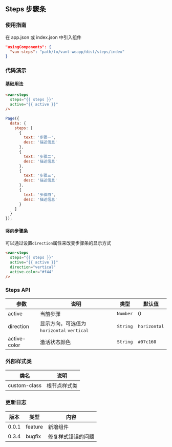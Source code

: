 ## Steps 步骤条

### 使用指南

在 app.json 或 index.json 中引入组件
```json
"usingComponents": {
  "van-steps": "path/to/vant-weapp/dist/steps/index"
}
```

### 代码演示

#### 基础用法

```html
<van-steps
  steps="{{ steps }}"
  active="{{ active }}"
/>
```

```javascript
Page({
  data: {
    steps: [
      {
        text: '步骤一',
        desc: '描述信息'
      },
      {
        text: '步骤二',
        desc: '描述信息'
      },
      {
        text: '步骤三',
        desc: '描述信息'
      },
      {
        text: '步骤四',
        desc: '描述信息'
      }
    ]
  }
});
```

#### 竖向步骤条
可以通过设置`direction`属性来改变步骤条的显示方式

```html
<van-steps
  steps="{{ steps }}"
  active="{{ active }}"
  direction="vertical"
  active-color="#f44"
/>
```

### Steps API

| 参数 | 说明 | 类型 | 默认值 |
|-----------|-----------|-----------|-------------|
| active | 当前步骤 | `Number` | 0 |
| direction | 显示方向，可选值为 `horizontal` `vertical` | `String` | `horizontal` |
| active-color | 激活状态颜色 | `String` | `#07c160` |

### 外部样式类

| 类名 | 说明 |
|-----------|-----------|
| custom-class | 根节点样式类 |

### 更新日志

| 版本 | 类型 | 内容 |
|-----------|-----------|-----------|
| 0.0.1 | feature | 新增组件 |
| 0.3.4 | bugfix | 修复样式错误的问题 |
